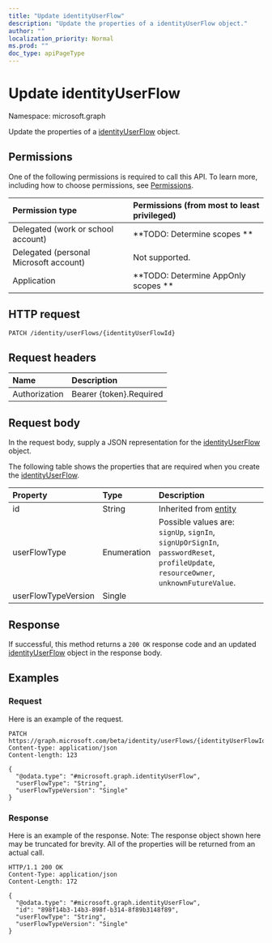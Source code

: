 ```yaml
---
title: "Update identityUserFlow"
description: "Update the properties of a identityUserFlow object."
author: ""
localization_priority: Normal
ms.prod: ""
doc_type: apiPageType
---
```


# Update identityUserFlow

Namespace: microsoft.graph

Update the properties of a [identityUserFlow](../resources/identityuserflow.md) object.

## Permissions
One of the following permissions is required to call this API. To learn more, including how to choose permissions, see [Permissions](/concepts/permissions-reference.md).

|Permission type|Permissions (from most to least privileged)|
|:---|:---|
|Delegated (work or school account)|**TODO: Determine scopes **|
|Delegated (personal Microsoft account)|Not supported.|
|Application|**TODO: Determine AppOnly scopes **|

## HTTP request
<!-- {
  "blockType": "ignored"
}
-->
``` http
PATCH /identity/userFlows/{identityUserFlowId}
```

## Request headers
|Name|Description|
|:---|:---|
|Authorization|Bearer {token}.Required|

## Request body
In the request body, supply a JSON representation for the [identityUserFlow](../resources/identityuserflow.md) object.

The following table shows the properties that are required when you create the [identityUserFlow](../resources/identityuserflow.md).

|Property|Type|Description|
|:---|:---|:---|
|id|String| Inherited from [entity](../resources/entity.md)|
|userFlowType|Enumeration| Possible values are: `signUp`, `signIn`, `signUpOrSignIn`, `passwordReset`, `profileUpdate`, `resourceOwner`, `unknownFutureValue`.|
|userFlowTypeVersion|Single||



## Response
If successful, this method returns a `200 OK` response code and an updated [identityUserFlow](../resources/identityuserflow.md) object in the response body.

## Examples

### Request
Here is an example of the request.
<!-- {
  "blockType": "request",
  "name": "update_identityuserflow"
}
-->
``` http
PATCH https://graph.microsoft.com/beta/identity/userFlows/{identityUserFlowId}
Content-type: application/json
Content-length: 123

{
  "@odata.type": "#microsoft.graph.identityUserFlow",
  "userFlowType": "String",
  "userFlowTypeVersion": "Single"
}
```

### Response
Here is an example of the response. Note: The response object shown here may be truncated for brevity. All of the properties will be returned from an actual call.
<!-- {
  "blockType": "response",
  "truncated": true
}
-->
``` http
HTTP/1.1 200 OK
Content-Type: application/json
Content-Length: 172

{
  "@odata.type": "#microsoft.graph.identityUserFlow",
  "id": "898f14b3-14b3-898f-b314-8f89b3148f89",
  "userFlowType": "String",
  "userFlowTypeVersion": "Single"
}
```

